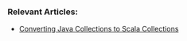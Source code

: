 
### Relevant Articles:
- [Converting Java Collections to Scala Collections](https://www.baeldung.com/scala/convert-java-collections)

